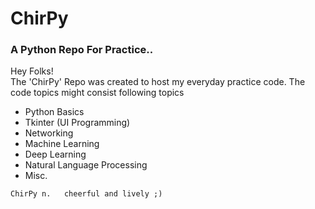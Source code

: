 # ChirPy
### A Python Repo For Practice..
  
  
Hey Folks!  
The 'ChirPy' Repo was created to host my everyday practice code. The code topics might consist following topics  
- Python Basics
- Tkinter (UI Programming)
- Networking
- Machine Learning
- Deep Learning
- Natural Language Processing
- Misc.  

`ChirPy n.  
cheerful and lively ;)`  
